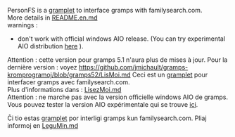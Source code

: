 


PersonFS is a [gramplet](https://www.gramps-project.org/wiki/index.php/Gramplets) to interface gramps with familysearch.com.  
More details in [README.en.md](README.en.md)  
warnings : 
* don't work with official windows AIO release. (You can try experimental AIO distribution [here](https://github.com/jmichault/gramps-aio/releases) ).

Attention : cette version pour gramps 5.1 n'aura plus de mises à jour.
Pour la dernière version : voyez <https://github.com/jmichault/gramps-kromprogramoj/blob/gramps52/LisMoi.md>
Ceci est un [gramplet](https://www.gramps-project.org/wiki/index.php/Gramplets) pour interfacer gramps avec familysearch.com.  
Plus d'informations dans : [LisezMoi.md](LisezMoi.md)  
Attention : ne marche pas avec la version officielle windows AIO de gramps. Vous pouvez tester la version AIO expérimentale qui se trouve [ici](https://github.com/jmichault/gramps-aio/releases).


Ĉi tio estas [gramplet](https://www.gramps-project.org/wiki/index.php/Gramplets) por interligi gramps kun familysearch.com.
Pliaj informoj en [LeguMin.md](LeguMin.md)
